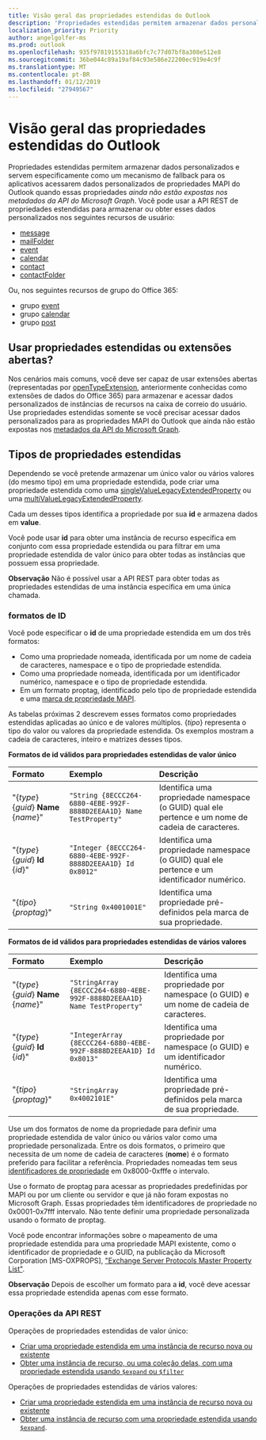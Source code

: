 ```yaml
---
title: Visão geral das propriedades estendidas do Outlook
description: 'Propriedades estendidas permitem armazenar dados personalizados e especificamente servem como um mecanismo de fallback para aplicativos acessar '
localization_priority: Priority
author: angelgolfer-ms
ms.prod: outlook
ms.openlocfilehash: 935f97819155318a6bfc7c77d07bf8a308e512e8
ms.sourcegitcommit: 36be044c89a19af84c93e586e22200ec919e4c9f
ms.translationtype: MT
ms.contentlocale: pt-BR
ms.lasthandoff: 01/12/2019
ms.locfileid: "27949567"
---
```

# <a name="outlook-extended-properties-overview"></a>Visão geral das propriedades estendidas do Outlook

Propriedades estendidas permitem armazenar dados personalizados e servem especificamente como um mecanismo de fallback para os aplicativos acessarem dados personalizados de propriedades MAPI do Outlook quando essas propriedades _ainda não estão expostas nos metadados da API do Microsoft Graph_. Você pode usar a API REST de propriedades estendidas para armazenar ou obter esses dados personalizados nos seguintes recursos de usuário:

- [message](../resources/message.md)
- [mailFolder](../resources/mailfolder.md)
- [event](../resources/event.md)
- [calendar](../resources/calendar.md)
- [contact](../resources/contact.md)
- [contactFolder](../resources/contactfolder.md) 

Ou, nos seguintes recursos de grupo do Office 365:

- grupo [event](../resources/event.md)
- grupo [calendar](../resources/calendar.md)
- grupo [post](../resources/post.md) 

## <a name="use-extended-properties-or-open-extensions"></a>Usar propriedades estendidas ou extensões abertas?

Nos cenários mais comuns, você deve ser capaz de usar extensões abertas (representadas por [openTypeExtension](../resources/opentypeextension.md), anteriormente conhecidas como extensões de dados do Office 365) para armazenar e acessar dados personalizados de instâncias de recursos na caixa de correio do usuário. Use propriedades estendidas somente se você precisar acessar dados personalizados para as propriedades MAPI do Outlook que ainda não estão expostas nos [metadados da API do Microsoft Graph](https://developer.microsoft.com/graph/docs/overview/call_api). 

## <a name="types-of-extended-properties"></a>Tipos de propriedades estendidas

Dependendo se você pretende armazenar um único valor ou vários valores (do mesmo tipo) em uma propriedade estendida, pode criar uma propriedade estendida como uma [singleValueLegacyExtendedProperty](../resources/singlevaluelegacyextendedproperty.md) ou uma [multiValueLegacyExtendedProperty](../resources/multivaluelegacyextendedproperty.md).

Cada um desses tipos identifica a propriedade por sua **id** e armazena dados em **value**. 

Você pode usar **id** para obter uma instância de recurso específica em conjunto com essa propriedade estendida ou para filtrar em uma propriedade estendida de valor único para obter todas as instâncias que possuem essa propriedade. 

**Observação** Não é possível usar a API REST para obter todas as propriedades estendidas de uma instância específica em uma única chamada.
  

### <a name="id-formats"></a>formatos de ID

Você pode especificar o **id** de uma propriedade estendida em um dos três formatos:

- Como uma propriedade nomeada, identificada por um nome de cadeia de caracteres, namespace e o tipo de propriedade estendida.
- Como uma propriedade nomeada, identificada por um identificador numérico, namespace e o tipo de propriedade estendida.
- Em um formato proptag, identificado pelo tipo de propriedade estendida e uma [marca de propriedade MAPI](https://docs.microsoft.com/en-us/office/client-developer/outlook/mapi/mapi-property-tags).

As tabelas próximas 2 descrevem esses formatos como propriedades estendidas aplicadas ao único e de valores múltiplos. {_tipo_} representa o tipo do valor ou valores da propriedade estendida. Os exemplos mostram a cadeia de caracteres, inteiro e matrizes desses tipos.

**Formatos de id válidos para propriedades estendidas de valor único**

|**Formato**|**Exemplo**|**Descrição**|
|:---------|:----------|:--------------|
| "{_type_} {_guid_} **Name** {_name_}" | ```"String {8ECCC264-6880-4EBE-992F-8888D2EEAA1D} Name TestProperty"``` | Identifica uma propriedade namespace (o GUID) qual ele pertence e um nome de cadeia de caracteres.         |
| "{_type_} {_guid_} **Id** {_id_}"     | ```"Integer {8ECCC264-6880-4EBE-992F-8888D2EEAA1D} Id 0x8012"```        | Identifica uma propriedade namespace (o GUID) qual ele pertence e um identificador numérico.  |
| "{_tipo_} {_proptag_}"                    | ```"String 0x4001001E"```                                           | Identifica uma propriedade pré-definidos pela marca de sua propriedade. |

**Formatos de id válidos para propriedades estendidas de vários valores**

|**Formato**|**Exemplo**|**Descrição**|
|:---------|:----------|:--------------|
| "{_type_} {_guid_} **Name** {_name_}" | ```"StringArray {8ECCC264-6880-4EBE-992F-8888D2EEAA1D} Name TestProperty"``` | Identifica uma propriedade por namespace (o GUID) e um nome de cadeia de caracteres.         |
| "{_type_} {_guid_} **Id** {_id_}"     | ```"IntegerArray {8ECCC264-6880-4EBE-992F-8888D2EEAA1D} Id 0x8013"```        | Identifica uma propriedade por namespace (o GUID) e um identificador numérico.   |
| "{_tipo_} {_proptag_}"                    | ```"StringArray 0x4002101E"```                                           | Identifica uma propriedade pré-definidos pela marca de sua propriedade. |


Use um dos formatos de nome da propriedade para definir uma propriedade estendida de valor único ou vários valor como uma propriedade personalizada. Entre os dois formatos, o primeiro que necessita de um nome de cadeia de caracteres (**nome**) é o formato preferido para facilitar a referência. Propriedades nomeadas tem seus [identificadores de propriedade](https://docs.microsoft.com/en-us/office/client-developer/outlook/mapi/mapi-property-identifier-overview) em 0x8000-0xfffe o intervalo.

Use o formato de proptag para acessar as propriedades predefinidas por MAPI ou por um cliente ou servidor e que já não foram expostas no Microsoft Graph. Essas propriedades têm identificadores de propriedade no 0x0001-0x7fff intervalo. Não tente definir uma propriedade personalizada usando o formato de proptag. 

Você pode encontrar informações sobre o mapeamento de uma propriedade estendida para uma propriedade MAPI existente, como o identificador de propriedade e o GUID, na publicação da Microsoft Corporation \[MS-OXPROPS\], ["Exchange Server Protocols Master Property List"](https://msdn.microsoft.com/library/cc433490%28v=exchg.80%29.aspx).

**Observação** Depois de escolher um formato para a **id**, você deve acessar essa propriedade estendida apenas com esse formato.

### <a name="rest-api-operations"></a>Operações da API REST
 
Operações de propriedades estendidas de valor único:

- [Criar uma propriedade estendida em uma instância de recurso nova ou existente](../api/singlevaluelegacyextendedproperty-post-singlevalueextendedproperties.md)
- [Obter uma instância de recurso, ou uma coleção delas, com uma propriedade estendida usando `$expand` ou `$filter`](../api/singlevaluelegacyextendedproperty-get.md)

Operações de propriedades estendidas de vários valores:

- [Criar uma propriedade estendida em uma instância de recurso nova ou existente](../api/multivaluelegacyextendedproperty-post-multivalueextendedproperties.md)
- [Obter uma instância de recurso com uma propriedade estendida usando `$expand`](../api/multivaluelegacyextendedproperty-get.md).

